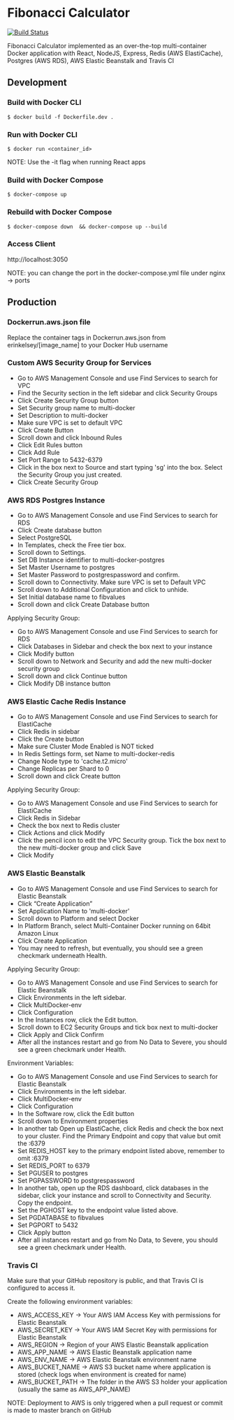 # Fibonacci Calculator

[![Build Status](https://travis-ci.com/erinkelsey/fibonacci-calculator-docker.svg?branch=master)](https://travis-ci.com/erinkelsey/fibonacci-calculator-docker)

Fibonacci Calculator implemented as an over-the-top multi-container Docker application with React, NodeJS, Express, Redis (AWS ElastiCache), Postgres (AWS RDS), AWS Elastic Beanstalk and Travis CI

## Development

### Build with Docker CLI

    $ docker build -f Dockerfile.dev .

### Run with Docker CLI

    $ docker run <container_id>

NOTE: Use the -it flag when running React apps

### Build with Docker Compose

    $ docker-compose up

### Rebuild with Docker Compose

    $ docker-compose down  && docker-compose up --build

### Access Client

http://localhost:3050

NOTE: you can change the port in the docker-compose.yml file under nginx -> ports

## Production

### Dockerrun.aws.json file

Replace the container tags in Dockerrun.aws.json from erinkelsey/[image_name] to your Docker Hub username

### Custom AWS Security Group for Services

- Go to AWS Management Console and use Find Services to search for VPC
- Find the Security section in the left sidebar and click Security Groups
- Click Create Security Group button
- Set Security group name to multi-docker
- Set Description to multi-docker
- Make sure VPC is set to default VPC
- Click Create Button
- Scroll down and click Inbound Rules
- Click Edit Rules button
- Click Add Rule
- Set Port Range to 5432-6379
- Click in the box next to Source and start typing 'sg' into the box. Select the Security Group you just created.
- Click Create Security Group

### AWS RDS Postgres Instance

- Go to AWS Management Console and use Find Services to search for RDS
- Click Create database button
- Select PostgreSQL
- In Templates, check the Free tier box.
- Scroll down to Settings.
- Set DB Instance identifier to multi-docker-postgres
- Set Master Username to postgres
- Set Master Password to postgrespassword and confirm.
- Scroll down to Connectivity. Make sure VPC is set to Default VPC
- Scroll down to Additional Configuration and click to unhide.
- Set Initial database name to fibvalues
- Scroll down and click Create Database button

Applying Security Group:

- Go to AWS Management Console and use Find Services to search for RDS
- Click Databases in Sidebar and check the box next to your instance
- Click Modify button
- Scroll down to Network and Security and add the new multi-docker security group
- Scroll down and click Continue button
- Click Modify DB instance button

### AWS Elastic Cache Redis Instance

- Go to AWS Management Console and use Find Services to search for ElastiCache
- Click Redis in sidebar
- Click the Create button
- Make sure Cluster Mode Enabled is NOT ticked
- In Redis Settings form, set Name to multi-docker-redis
- Change Node type to 'cache.t2.micro'
- Change Replicas per Shard to 0
- Scroll down and click Create button

Applying Security Group:

- Go to AWS Management Console and use Find Services to search for ElastiCache
- Click Redis in Sidebar
- Check the box next to Redis cluster
- Click Actions and click Modify
- Click the pencil icon to edit the VPC Security group. Tick the box next to the new multi-docker group and click Save
- Click Modify

### AWS Elastic Beanstalk

- Go to AWS Management Console and use Find Services to search for Elastic Beanstalk
- Click “Create Application”
- Set Application Name to 'multi-docker'
- Scroll down to Platform and select Docker
- In Platform Branch, select Multi-Container Docker running on 64bit Amazon Linux
- Click Create Application
- You may need to refresh, but eventually, you should see a green checkmark underneath Health.

Applying Security Group:

- Go to AWS Management Console and use Find Services to search for Elastic Beanstalk
- Click Environments in the left sidebar.
- Click MultiDocker-env
- Click Configuration
- In the Instances row, click the Edit button.
- Scroll down to EC2 Security Groups and tick box next to multi-docker
- Click Apply and Click Confirm
- After all the instances restart and go from No Data to Severe, you should see a green checkmark under Health.

Environment Variables:

- Go to AWS Management Console and use Find Services to search for Elastic Beanstalk
- Click Environments in the left sidebar.
- Click MultiDocker-env
- Click Configuration
- In the Software row, click the Edit button
- Scroll down to Environment properties
- In another tab Open up ElastiCache, click Redis and check the box next to your cluster. Find the Primary Endpoint and copy that value but omit the :6379
- Set REDIS_HOST key to the primary endpoint listed above, remember to omit :6379
- Set REDIS_PORT to 6379
- Set PGUSER to postgres
- Set PGPASSWORD to postgrespassword
- In another tab, open up the RDS dashboard, click databases in the sidebar, click your instance and scroll to Connectivity and Security. Copy the endpoint.
- Set the PGHOST key to the endpoint value listed above.
- Set PGDATABASE to fibvalues
- Set PGPORT to 5432
- Click Apply button
- After all instances restart and go from No Data, to Severe, you should see a green checkmark under Health.

### Travis CI

Make sure that your GitHub repository is public, and that Travis CI is configured to access it.

Create the following environment variables:

- AWS_ACCESS_KEY -> Your AWS IAM Access Key with permissions for Elastic Beanstalk
- AWS_SECRET_KEY -> Your AWS IAM Secret Key with permissions for Elastic Beanstalk
- AWS_REGION -> Region of your AWS Elastic Beanstalk application
- AWS_APP_NAME -> AWS Elastic Beanstalk application name
- AWS_ENV_NAME -> AWS Elastic Beanstalk environment name
- AWS_BUCKET_NAME -> AWS S3 bucket name where application is stored (check logs when environment is created for name)
- AWS_BUCKET_PATH -> The folder in the AWS S3 holder your application (usually the same as AWS_APP_NAME)

NOTE: Deployment to AWS is only triggered when a pull request or commit is made to master branch on GitHub
